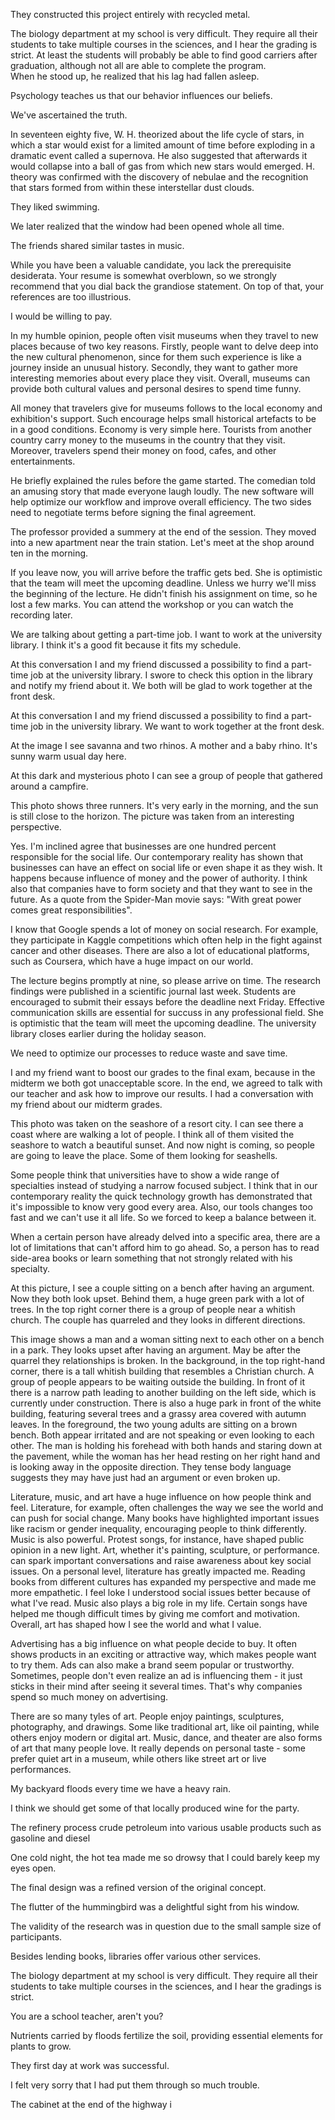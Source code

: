 They constructed this project entirely with recycled metal.

The biology department at my school is very difficult. They require all their students to take multiple courses in the sciences, and I hear the grading is strict. At least the students will probably be able to find good carriers after graduation, although not all are able to complete the program.    
When he stood up, he realized that his lag had fallen asleep. 

Psychology teaches us that our behavior influences our beliefs.  

We've ascertained the truth. 

In seventeen eighty five, W. H. theorized about the life cycle of stars, in which a star would exist for a limited amount of time before exploding in a dramatic event called a supernova. He also suggested that afterwards it would collapse into a ball of gas from which new stars would emerged. H. theory was confirmed with the discovery of nebulae and the recognition that stars formed from within these interstellar dust clouds. 

They liked swimming. 

We later realized that the window had been opened whole all time.  

The friends shared similar tastes in music.

While you have been a valuable candidate, you lack the prerequisite desiderata. Your resume is somewhat overblown, so we strongly recommend that you dial back the grandiose statement. On top of that, your references are too illustrious. 

I would be willing to pay.


In my humble opinion, people often visit museums when they travel to new places because of two key reasons. Firstly, people want to delve deep into the new cultural phenomenon, since for them such experience is like a journey inside an unusual history. Secondly, they want to gather more interesting memories about every place they visit. Overall, museums can provide both cultural values and personal desires to spend time funny.


All money that travelers give for museums follows to the local economy and exhibition's support. Such encourage helps small historical artefacts to be in a good conditions. Economy is very simple here. Tourists from another country carry money to the museums in the country that they visit. Moreover, travelers spend their money on food, cafes, and other entertainments. 


He briefly explained the rules before the game started.
The comedian told an amusing story that made everyone laugh loudly.
The new software will help optimize our workflow and improve overall efficiency. 
The two sides need to negotiate terms before signing the final agreement. 

The professor provided a summery at the end of the session. 
They moved into a new apartment near the train station.
Let's meet at the shop around ten in the morning. 

If you leave now, you will arrive before the traffic gets bed.
She is optimistic that the team will meet the upcoming deadline.
Unless we hurry we'll miss the beginning of the lecture.
He didn't finish his assignment on time, so he lost a few marks. 
You can attend the workshop or you can watch the recording later.


We are talking about getting a part-time job. 
I want to work at the university library. 
I think it's a good fit because it fits my schedule. 

At this conversation I and my friend discussed a possibility to find a part-time job at the university library. I swore to check this option in the library and notify my friend about it. We both will be glad to work together at the front desk. 

At this conversation I and my friend discussed a possibility to find a part-time job in the university library. We want to work together at the front desk. 

At the image I see savanna and two rhinos. A mother and a baby rhino. It's sunny warm usual day here. 

At this dark and mysterious photo I can see a group of people that gathered around a campfire. 

This photo shows three runners. It's very early in the morning, and the sun is still close to the horizon. The picture was taken from an interesting perspective. 


Yes. I'm inclined agree that businesses are one hundred percent responsible for the social life. Our contemporary reality has shown that businesses can have an effect on social life or even shape it as they wish. It happens because influence of money and the power of authority. I think also that companies have to form society and that they want to see in the future. As a quote from the Spider-Man movie says: "With great power comes great responsibilities". 


I know that Google spends a lot of money on social research. For example, they participate in Kaggle competitions which often help in the fight against cancer and other diseases. There are also a lot of educational platforms, such as Coursera, which have a huge impact on our world. 

The lecture begins promptly at nine, so please arrive on time.
The research findings were published in a scientific journal last week.
Students are encouraged to submit their essays before the deadline next Friday.
Effective communication skills are essential for succuss in any professional field.
She is optimistic that the team will meet the upcoming deadline.
The university library closes earlier during the holiday season. 


We need to optimize our processes to reduce waste and save time. 

I and my friend want to boost our grades to the final exam, because in the midterm we  both got unacceptable score.  In the end, we agreed to talk with our teacher and ask how to improve our results. 
I had a conversation with my friend about our midterm grades.

This photo was taken on the seashore of a resort city. I can see there a coast where are walking a lot of people. I think all of them visited the seashore to watch a beautiful sunset. And now night is coming, so people are going to leave the place. Some of them looking for seashells. 



Some people think that universities have to show a wide range of specialties instead of studying a narrow focused subject. I think that in our contemporary reality the quick technology growth has demonstrated that it's impossible to know very good every area. Also, our tools changes too fast and we can't use it all life. So we forced to keep a balance between it. 

When a certain person have already delved into a specific area, there are a lot of limitations that can't afford him to go ahead. So, a person has to read side-area books or learn something that not strongly related with his specialty.

At this picture, I see a couple sitting on a bench after having an argument. Now they both look upset. Behind them, a huge green park  with a lot of trees. In the top right corner there is a group of people near a whitish church. The couple has quarreled and they looks in different directions.

This image shows a man and a woman sitting next to each other on a bench in a park. They looks upset after having an argument. May be after the quarrel they relationships is broken. In the background, in the top right-hand corner, there is a tall whitish building that resembles a Christian church. A group of people appears to be waiting outside the building. 
In front of it there is a narrow path leading to another building on the left side, which is currently under construction. There is also a huge  park in front of the white building, featuring several trees and a grassy area covered with autumn leaves. In the foreground, the two young adults are sitting on a brown bench. Both appear irritated and are not speaking or even looking to each other.  The man is holding his forehead with both hands and staring down at the pavement, while the woman has her head resting on her right hand and is looking away in the opposite direction. They tense body language suggests they may have just had an argument or even broken up. 


Literature, music, and art have a huge influence on how people think and feel. Literature, for example, often challenges the way we see the world and can push for social change. Many books have highlighted important issues like racism or gender inequality, encouraging people to think differently. 
Music is also powerful. Protest songs, for instance, have shaped public opinion in a new light. Art, whether it's painting, sculpture, or performance. can spark important conversations and raise awareness about key social issues. 
On a personal level, literature has greatly impacted me. Reading books from different cultures has expanded my perspective and made me more empathetic. 
I feel loke I understood social issues better because of what I've read. Music also plays a big role in my life. Certain songs have helped me though difficult times by giving me comfort and motivation. Overall, art has shaped how I see the world and what I value. 

Advertising has a big influence on what people decide to buy. It often shows products in an exciting or attractive way, which makes people want to try them. Ads can also make a brand seem popular or trustworthy. Sometimes, people don't even realize an ad  is influencing them - it just sticks in their mind after seeing it several times. That's why companies spend so much money on advertising. 

There are so many tyles of art. People enjoy paintings, sculptures, photography, and drawings. Some like traditional art, like oil painting, while others enjoy modern or digital art. Music, dance, and theater are also forms of art that many people love. It really depends on personal taste - some prefer quiet art in a museum, while others like street art or live performances. 

My backyard floods every time we have a heavy rain. 

I think we should get some of that locally produced wine for the party.

The refinery process crude petroleum into various usable products such as gasoline and diesel 

One cold night, the hot tea made me so drowsy that I could barely keep my eyes open. 

The final design was a refined version of the original concept. 

The flutter of the hummingbird was a delightful sight from his window.

The validity of the research was in question due to the small sample size of participants. 

Besides lending books, libraries offer various other services. 

The biology department at my school is very difficult. They require all their students to take multiple courses in the sciences, and I hear the gradings is strict.  

You are a school teacher, aren't you? 

Nutrients carried by floods fertilize the soil, providing essential elements for plants to grow.

They first day at work was successful. 

I felt very sorry that I had put them through so much trouble. 

The cabinet at the end of the highway i